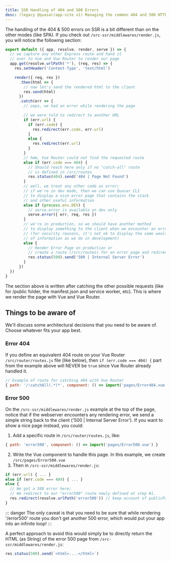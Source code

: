 ```yaml
---
title: SSR Handling of 404 and 500 Errors
desc: (legacy @quasar/app-vite v1) Managing the common 404 and 500 HTTP errors in a Quasar server-side rendered app.
---
```


The handling of the 404 & 500 errors on SSR is a bit different than on the other modes (like SPA). If you check out `/src-ssr/middlewares/render.js`, you will notice the following section:

```js /src-ssr/middlewares/render.js
export default ({ app, resolve, render, serve }) => {
  // we capture any other Express route and hand it
  // over to Vue and Vue Router to render our page
  app.get(resolve.urlPath('*'), (req, res) => {
    res.setHeader('Content-Type', 'text/html')

    render({ req, res })
      .then(html => {
        // now let's send the rendered html to the client
        res.send(html)
      })
      .catch(err => {
        // oops, we had an error while rendering the page

        // we were told to redirect to another URL
        if (err.url) {
          if (err.code) {
            res.redirect(err.code, err.url)
          }
          else {
            res.redirect(err.url)
          }
        }
        // hmm, Vue Router could not find the requested route
        else if (err.code === 404) {
          // Should reach here only if no "catch-all" route
          // is defined in /src/routes
          res.status(404).send('404 | Page Not Found')
        }
        // well, we treat any other code as error;
        // if we're in dev mode, then we can use Quasar CLI
        // to display a nice error page that contains the stack
        // and other useful information
        else if (process.env.DEV) {
          // serve.error is available on dev only
          serve.error({ err, req, res })
        }
        // we're in production, so we should have another method
        // to display something to the client when we encounter an error
        // (for security reasons, it's not ok to display the same wealth
        // of information as we do in development)
        else {
          // Render Error Page on production or
          // create a route (/src/routes) for an error page and redirect to it
          res.status(500).send('500 | Internal Server Error')
        }
      })
  })
}
```

The section above is written after catching the other possible requests (like for /public folder, the manifest.json and service worker, etc). This is where we render the page with Vue and Vue Router.

## Things to be aware of

We'll discuss some architectural decisions that you need to be aware of. Choose whatever fits your app best.

### Error 404

If you define an equivalent 404 route on your Vue Router `/src/router/routes.js` file (like below), then `if (err.code === 404) {` part from the example above will NEVER be `true` since Vue Router already handled it.

```js
// Example of route for catching 404 with Vue Router
{ path: '/:catchAll(.*)*', component: () => import('pages/Error404.vue') }
```

### Error 500

On the `/src-ssr/middlewares/render.js` example at the top of the page, notice that if the webserver encounters any rendering error, we send a simple string back to the client ('500 | Internal Server Error'). If you want to show a nice page instead, you could:

1. Add a specific route in `/src/router/routes.js`, like:
  ```js
  { path: 'error500', component: () => import('pages/Error500.vue') }
  ```
2. Write the Vue component to handle this page. In this example, we create `/src/pages/Error500.vue`
3. Then in `/src-ssr/middlewares/render.js`:
  ```js
  if (err.url) { ... }
  else if (err.code === 404) { ... }
  else {
    // We got a 500 error here;
    // We redirect to our "error500" route newly defined at step #1.
    res.redirect(resolve.urlPath('error500')) // keep account of publicPath though!
  }
  ```

::: danger
The only caveat is that you need to be sure that while rendering '/error500' route you don't get another 500 error, which would put your app into an infinite loop!
:::

A perfect approach to avoid this would simply be to directly return the HTML (as String) of the error 500 page from `/src-ssr/middlewares/render.js`:

```js
res.status(500).send(`<html>....</html>`)
```
